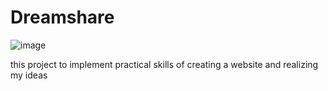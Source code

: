 # Dreamshare

![image](https://user-images.githubusercontent.com/78477702/184546356-a2e7d3df-47c2-4428-843e-cf1cf6faf33f.png)

this project to implement practical skills of creating a website and realizing my ideas
